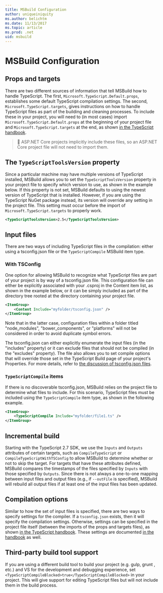 ```yaml
---
title: MSBuild Configuration
author: uniqueiniquity
ms.author: belichtm
ms.date: 11/13/2017
ms.topic: article
ms.prod: .net
uid: msbuild
---
```


# MSBuild Configuration

## Props and targets

There are two different sources of information that tell MSBuild how to handle TypeScript. The first, `Microsoft.TypeScript.Default.props`, establishes some default TypeScript compilation settings. The second, `Microsoft.TypeScript.targets`, gives instructions on how to handle TypeScript files as part of the building and cleaning processes. To include these in your project, you will need to (in most cases) import `Microsoft.TypeScript.Default.props` at the beginning of your project file and `Microsoft.TypeScript.targets` at the end, as shown [in the TypeScript handbook](http://www.typescriptlang.org/docs/handbook/integrating-with-build-tools.html#msbuild).

> :pushpin:
> ASP.NET Core projects implicitly include these files, so an ASP.NET Core project file will not need to import them.

## The `TypeScriptToolsVersion` property
Since a particular machine may have multiple versions of TypeScript installed, MSBuild allows you to set the `TypeScriptToolsVersion` property in your project file to specify which version to use, as shown in the example below. If this property is not set, MSBuild defaults to using the newest version of TypeScript that is installed. However, if you are using the TypeScript NuGet package instead, its version will override any setting in the project file. This setting must occur before the import of `Microsoft.TypeScript.targets` to properly work.
```xml
<TypeScriptToolsVersion>2.5</TypeScriptToolsVersion>
```

## Input files
There are two ways of including TypeScript files in the compilation: either using a tsconfig.json file or the `TypeScriptCompile` MSBuild item type.
### With TSConfig
One option for allowing MSBuild to recognize what TypeScript files are part of your project is by way of a tsconfig.json file. This configuration file can either be explicitly associated with your .csproj in the Content item list, as shown in the example below, or it can be simply included as part of the directory tree rooted at the directory containing your project file.
```xml
<ItemGroup>
    <Content Include="myfolder/tsconfig.json" />
</ItemGroup>
```
Note that in the latter case, configuration files within a folder titled "node_modules", "bower_components", or "platforms" will not be considered in order to avoid duplicate symbol errors.

The tsconfig.json can either explicitly enumerate the input files (in the "includes" property) or it can exclude files that should not be compiled (in the "excludes" property). The file also allows you to set compile options that will override those set in the TypeScript Build page of your project's Properties. For more details, refer to [the discussion of tsconfig.json files](xref:tsconfig).

### `TypeScriptCompile` items

If there is no discoverable tsconfig.json, MSBuild relies on the project file to determine what files to include. For this scenario, TypeScript files must be included using the `TypeScriptCompile` item type, as shown in the following example.

```xml
<ItemGroup>
    <TypeScriptCompile Include="myfolder/file1.ts" />
</ItemGroup>
```

## Incremental build

Starting with the TypeScript 2.7 SDK, we use the `Inputs` and `Outputs` attributes of certain targets, such as `CompileTypeScript` or `CompileTypeScriptWithTSConfig` to allow MSBuild to determine whether or not to skip the target. For targets that have these attributes defined, MSBuild compares the timestamps of the files specified by `Inputs` with those specified by `Outputs`. Since there is not always a one-to-one mapping between input files and output files (e.g., if `--outFile` is specified), MSBuild will rebuild all output files if at least one of the input files has been updated.

## Compilation options

Similar to how the set of input files is specified, there are two ways to specify settings for the compiler. If a `tsconfig.json` exists, then it will specify the compilation settings. Otherwise, settings can be specified in the project file itself (between the imports of the props and targets files), as shown [in the TypeScript handbook](http://www.typescriptlang.org/docs/handbook/integrating-with-build-tools.html#msbuild). These settings are documented [in the handbook](http://www.typescriptlang.org/docs/handbook/compiler-options-in-msbuild.html) as well.

## Third-party build tool support

If you are using a different build tool to build your project (e.g. gulp, grunt , etc.) and VS for the development and debugging experience, set `<TypeScriptCompileBlocked>true</TypeScriptCompileBlocked>` in your project. This will give support for editing TypeScript files but will not include them in the build process.